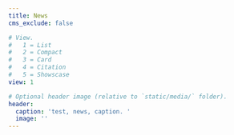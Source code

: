 ```yaml
---
title: News
cms_exclude: false

# View.
#   1 = List
#   2 = Compact
#   3 = Card
#   4 = Citation
#   5 = Showscase
view: 1

# Optional header image (relative to `static/media/` folder).
header:
  caption: 'test, news, caption. '
  image: ''
---
```

